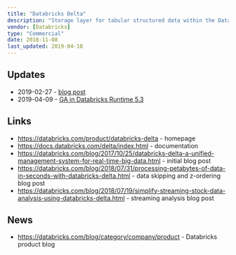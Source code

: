 ```yaml
---
title: "Databricks Delta"
description: "Storage layer for tabular structured data within the Databricks Unified Analytics Platform that supports ACID transactions and data skipping.  Data is persisted to Amazon S3 or Azure Blob Storage as Parquet files with metadata stored in a Hive Metastore, and includes full integration with Spark Structured Streaming and Spark SQL.  Supports batch appends, overwrites, updates, upserts and deletes and streaming appends or overwrites, with new data written as new delta files (with changes collapsed during reads) supported by a transaction log.  Allows multiple writers able to simultaneously modify a dataset, and ensures readers are always presented with a consistent view through the use of snapshots.  Includes support for a number of SQL management extensions, including viewing the transaction history (describe history), accessing previous versions of datafiles (by timestamp or version), collapsing delta files to improve performance (optimize) and removing old files left around to support snapshooted reads (vacuum).  Supports performant reads through standard Hive partitioning (including support for partition pruning) and data skipping (reducing data read based on recorded min/max values for data files which can be enhanced by z ordering data).  Also supports views over tables and backward compatible schema changes, including support for auto addition of new fields based on input data.  Currently in preview, having been first announced in October 2018."
vendor: [Databricks]
type: "Commercial"
date: 2018-11-08
last_updated: 2019-04-10
---
```

## Updates

* 2019-02-27 - [blog post](https://databricks.com/blog/2019/02/19/new-databricks-delta-features-simplify-data-pipelines.html)
* 2019-04-09 - [GA in Databricks Runtime 5.3](https://databricks.com/blog/2019/04/04/announcing-databricks-runtime-5-3.html)

## Links

* <https://databricks.com/product/databricks-delta> - homepage
* <https://docs.databricks.com/delta/index.html> - documentation
* <https://databricks.com/blog/2017/10/25/databricks-delta-a-unified-management-system-for-real-time-big-data.html> - initial blog post
* <https://databricks.com/blog/2018/07/31/processing-petabytes-of-data-in-seconds-with-databricks-delta.html> - data skipping and z-ordering blog post
* <https://databricks.com/blog/2018/07/19/simplify-streaming-stock-data-analysis-using-databricks-delta.html> - streaming analysis blog post

## News

* <https://databricks.com/blog/category/company/product> - Databricks product blog